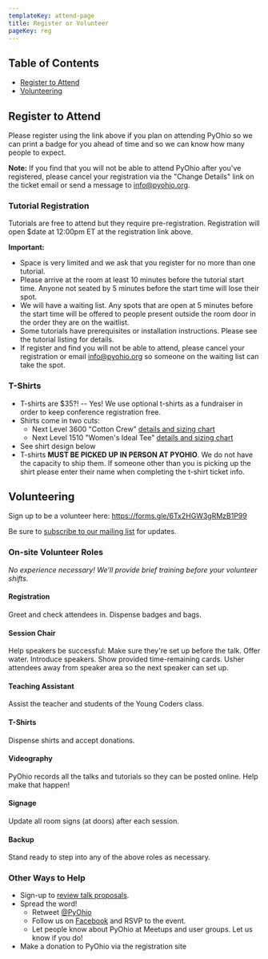 ```yaml
---
templateKey: attend-page
title: Register or Volunteer
pageKey: reg
---
```


## Table of Contents

- [Register to Attend](#register-to-attend)
- [Volunteering](#volunteering)

## Register to Attend

<!-- Link to tito here -->

Please register using the link above if you plan on attending PyOhio so we can print a badge for you ahead of time and so we can know how many people to expect.

**Note:** If you find that you will not be able to attend PyOhio after you've registered, please cancel your registration via the "Change Details" link on the ticket email or send a message to [info@pyohio.org](mailto:info@pyohio.org).

### Tutorial Registration

Tutorials are free to attend but they require pre-registration. Registration will open \$date at 12:00pm ET at the registration link above.

**Important:**

- Space is very limited and we ask that you register for no more than one tutorial.
- Please arrive at the room at least 10 minutes before the tutorial start time. Anyone not seated by 5 minutes before the start time will lose their spot.
- We will have a waiting list. Any spots that are open at 5 minutes before the start time will be offered to people present outside the room door in the order they are on the waitlist.
- Some tutorials have prerequisites or installation instructions. Please see the tutorial listing for details.
- If register and find you will not be able to attend, please cancel your registration or email [info@pyohio.org](mailto:info@pyohio.org) so someone on the waiting list can take the spot.

### T-Shirts

<!-- t-shirt presale link here? -->

- T-shirts are \$35?! -- Yes! We use optional t-shirts as a fundraiser in order to keep conference registration free.
- Shirts come in two cuts:
  - Next Level 3600 "Cotton Crew" [details and sizing chart](https://www.nextlevelapparel.com/mens-cotton-crew-7336.html)
  - Next Level 1510 "Women's Ideal Tee" [details and sizing chart](https://www.nextlevelapparel.com/ideal-tee-6920.html)
- See shirt design below
- T-shirts **MUST BE PICKED UP IN PERSON AT PYOHIO**. We do not have the capacity to ship them. If someone other than you is picking up the shirt please enter their name when completing the t-shirt ticket info.

<!-- <figure>
<img src="https://placekitten.com/200/200" alt="PyOhio 2020 Shirt Design">
<figcaption>This year's t-shirt design (by $name). $Color shirt with the logo themed after $theme.</figcaption>
</figure> -->

## Volunteering

Sign up to be a volunteer here: https://forms.gle/6Tx2HGW3gRMzB1P99

Be sure to [subscribe to our mailing list](/about/newsletter) for updates.

### On-site Volunteer Roles

_No experience necessary! We'll provide brief training before your volunteer shifts._

#### Registration

Greet and check attendees in. Dispense badges and bags.

#### Session Chair

Help speakers be successful: Make sure they're set up before the talk. Offer water. Introduce speakers. Show provided
time-remaining cards. Usher attendees away from speaker area so the next speaker can set up.

#### Teaching Assistant

Assist the teacher and students of the Young Coders class.

#### T-Shirts

Dispense shirts and accept donations.

#### Videography

PyOhio records all the talks and tutorials so they can be posted online. Help make that happen!

#### Signage

Update all room signs (at doors) after each session.

#### Backup

Stand ready to step into any of the above roles as necessary.

### Other Ways to Help

- Sign-up to [review talk proposals](#).
- Spread the word!
  - Retweet [@PyOhio](https://twitter.com/pyohio)
  - Follow us on [Facebook](https://www.facebook.com/pyohio) and RSVP to the event.
  - Let people know about PyOhio at Meetups and user groups. Let us know if you do!
- Make a donation to PyOhio via the registration site
